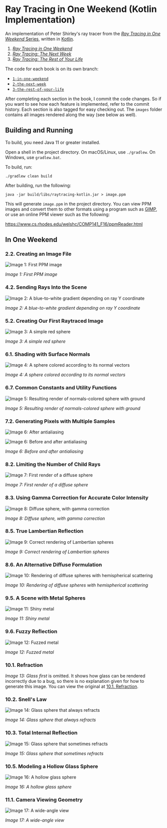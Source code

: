 # Ray Tracing in One Weekend (Kotlin Implementation)

An implementation of Peter Shirley's ray tracer from the
[_Ray Tracing in One Weekend_ Series], written in [Kotlin].

1. [_Ray Tracing in One Weekend_]
2. [_Ray Tracing: The Next Week_]
3. [_Ray Tracing: The Rest of Your Life_]

The code for each book is on its own branch:

* [`1-in-one-weekend`]
* [`2-the-next-week`]
* [`3-the-rest-of-your-life`]

After completing each section in the book, I commit the code changes. So if you
want to see how each feature is implemented, refer to the commit history. Each
section is also tagged for easy checking out. The `images` folder contains all
images rendered along the way (see below as well).

## Building and Running

To build, you need Java 11 or greater installed.

Open a shell in the project directory. On macOS/Linux, use `./gradlew`. On
Windows, use `gradlew.bat`.

To build, run:

```shell
./gradlew clean build
```

After building, run the following:

```shell
java -jar build/libs/raytracing-kotlin.jar > image.ppm
```

This will generate `image.ppm` in the project directory. You can view PPM images
and convert them to other formats using a program such as [GIMP], or use an
online PPM viewer such as the following:

https://www.cs.rhodes.edu/welshc/COMP141_F16/ppmReader.html

## In One Weekend

### 2.2. Creating an Image File

![Image 1: First PPM image](/images/1-in-one-weekend/image01.png)

*Image 1: First PPM image*

### 4.2. Sending Rays Into the Scene

![Image 2: A blue-to-white gradient depending on ray Y coordinate](/images/1-in-one-weekend/image02.png)

*Image 2: A blue-to-white gradient depending on ray Y coordinate*

### 5.2. Creating Our First Raytraced Image

![Image 3: A simple red sphere](/images/1-in-one-weekend/image03.png)

*Image 3: A simple red sphere*

### 6.1. Shading with Surface Normals

![Image 4: A sphere colored according to its normal vectors](/images/1-in-one-weekend/image04.png)

*Image 4: A sphere colored according to its normal vectors*

### 6.7. Common Constants and Utility Functions

![Image 5: Resulting render of normals-colored sphere with ground](/images/1-in-one-weekend/image05.png)

*Image 5: Resulting render of normals-colored sphere with ground*

### 7.2. Generating Pixels with Multiple Samples

![Image 6: After antialiasing](/images/1-in-one-weekend/image06.png)

![Image 6: Before and after antialiasing](/images/1-in-one-weekend/image06-before-after.png)

*Image 6: Before and after antialiasing*

### 8.2. Limiting the Number of Child Rays

![Image 7: First render of a diffuse sphere](/images/1-in-one-weekend/image07.png)

*Image 7: First render of a diffuse sphere*

### 8.3. Using Gamma Correction for Accurate Color Intensity

![Image 8: Diffuse sphere, with gamma correction](/images/1-in-one-weekend/image08.png)

*Image 8: Diffuse sphere, with gamma correction*

### 8.5. True Lambertian Reflection

![Image 9: Correct rendering of Lambertian spheres](/images/1-in-one-weekend/image09.png)

*Image 9: Correct rendering of Lambertian spheres*

### 8.6. An Alternative Diffuse Formulation

![Image 10: Rendering of diffuse spheres with hemispherical scattering](/images/1-in-one-weekend/image10.png)

*Image 10: Rendering of diffuse spheres with hemispherical scattering*

### 9.5. A Scene with Metal Spheres

![Image 11: Shiny metal](/images/1-in-one-weekend/image11.png)

*Image 11: Shiny metal*

### 9.6. Fuzzy Reflection

![Image 12: Fuzzed metal](/images/1-in-one-weekend/image12.png)

*Image 12: Fuzzed metal*

### 10.1. Refraction

*Image 13: Glass first* is omitted. It shows how glass can be rendered
incorrectly due to a bug, so there is no explanation given for how to generate
this image. You can view the original at
[10.1. Refraction](https://raytracing.github.io/books/RayTracingInOneWeekend.html#dielectrics/refraction).

### 10.2. Snell's Law

![Image 14: Glass sphere that always refracts](/images/1-in-one-weekend/image14.png)

*Image 14: Glass sphere that always refracts*

### 10.3. Total Internal Reflection

![Image 15: Glass sphere that sometimes refracts](/images/1-in-one-weekend/image15.png)

*Image 15: Glass sphere that sometimes refracts*

### 10.5. Modeling a Hollow Glass Sphere

![Image 16: A hollow glass sphere](/images/1-in-one-weekend/image16.png)

*Image 16: A hollow glass sphere*

### 11.1. Camera Viewing Geometry

![Image 17: A wide-angle view](/images/1-in-one-weekend/image17.png)

*Image 17: A wide-angle view*


[_Ray Tracing in One Weekend_ Series]: https://raytracing.github.io/
[_Ray Tracing in One Weekend_]: https://raytracing.github.io/books/RayTracingInOneWeekend.html
[_Ray Tracing: The Next Week_]: https://raytracing.github.io/books/RayTracingTheNextWeek.html
[_Ray Tracing: The Rest of Your Life_]: https://raytracing.github.io/books/RayTracingTheRestOfYourLife.html
[`1-in-one-weekend`]: ../../tree/1-in-one-weekend
[`2-the-next-week`]: ../../tree/2-the-next-week
[`3-the-rest-of-your-life`]: ../../tree/3-the-rest-of-your-life
[Kotlin]: https://kotlinlang.org/
[GIMP]: https://www.gimp.org/
